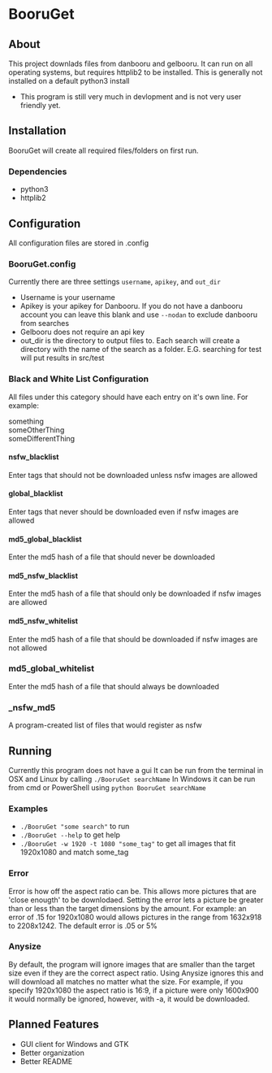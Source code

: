 # BooruGet
## About
This project downlads files from danbooru and gelbooru. It can run on all operating systems, but requires httplib2 to be installed. This is generally not installed on a default python3 install

* This program is still very much in devlopment and is not very user friendly yet.

## Installation
BooruGet  will create all required files/folders on first run.

### Dependencies
* python3
* httplib2

## Configuration
All configuration files are stored in .config

### BooruGet.config
Currently there are three settings
`username`, `apikey`, and `out_dir`

* Username is your username
* Apikey is your apikey for Danbooru. If you do not have a danbooru account you can leave this blank and use `--nodan` to exclude danbooru from searches
 * Gelbooru does not require an api key
* out_dir is the directory to output files to. Each search will create a directory with the name of the search as a folder. E.G. searching for test will put results in src/test

### Black and White List Configuration
All files under this category should have each entry on it's own line.
For example:

something<br />
someOtherThing<br />
someDifferentThing

#### nsfw_blacklist
Enter tags that should not be downloaded unless nsfw images are allowed

#### global_blacklist
Enter tags that never should be downloaded even if nsfw images are allowed

#### md5_global_blacklist
Enter the md5 hash of a file that should never be downloaded

#### md5_nsfw_blacklist
Enter the md5 hash of a file that should only be downloaded if nsfw images are allowed

#### md5_nsfw_whitelist
Enter the md5 hash of a file that should be downloaded if nsfw images are not allowed

### md5_global_whitelist
Enter the md5 hash of a file that should always be downloaded

### _nsfw_md5
A program-created list of files that would register as nsfw

## Running
Currently this program does not have a gui
It can be run from the terminal in OSX and Linux by calling `./BooruGet searchName`
In Windows it can be run from cmd or PowerShell using `python BooruGet searchName`

### Examples
* ```./BooruGet "some search"``` to run
* ```./BooruGet --help``` to get help
* ```./BooruGet -w 1920 -t 1080 "some_tag"``` to get all images that fit 1920x1080 and match some_tag

### Error
Error is how off the aspect ratio can be. This allows more pictures that are 'close enougth' to be downlodaed.
Setting the error lets a picture be greater than or less than the target dimensions by the amount.
For example: an error of .15 for 1920x1080 would allows pictures in the range from 1632x918 to 2208x1242. The default error is .05 or 5%

### Anysize
By default, the program will ignore images that are smaller than the target size even if they are the correct aspect ratio. Using Anysize ignores this and will download all matches no matter what the size. For example, if you specify 1920x1080 the aspect ratio is 16:9, if a picture were only 1600x900 it would normally be ignored, however, with -a, it would be downloaded.

## Planned Features
* GUI client for Windows and GTK
* Better organization
* Better README
